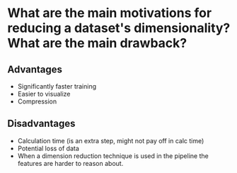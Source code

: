 # What are the main motivations for reducing a dataset's dimensionality? What are the main drawback?
## Advantages
- Significantly faster training
- Easier to visualize
- Compression
## Disadvantages
- Calculation time (is an extra step, might not pay off in calc time)
- Potential loss of data
- When a dimension reduction technique is used in the pipeline the
features are harder to reason about.
